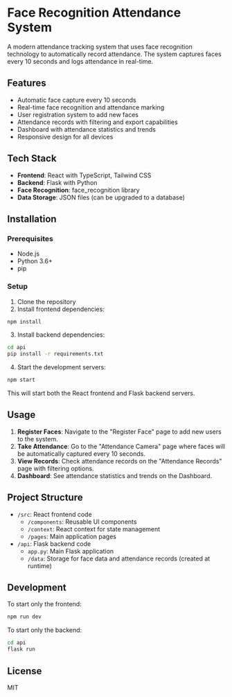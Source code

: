 # Face Recognition Attendance System

A modern attendance tracking system that uses face recognition technology to automatically record attendance. The system captures faces every 10 seconds and logs attendance in real-time.

## Features

- Automatic face capture every 10 seconds
- Real-time face recognition and attendance marking
- User registration system to add new faces
- Attendance records with filtering and export capabilities
- Dashboard with attendance statistics and trends
- Responsive design for all devices

## Tech Stack

- **Frontend**: React with TypeScript, Tailwind CSS
- **Backend**: Flask with Python
- **Face Recognition**: face_recognition library
- **Data Storage**: JSON files (can be upgraded to a database)

## Installation

### Prerequisites

- Node.js
- Python 3.6+
- pip

### Setup

1. Clone the repository
2. Install frontend dependencies:

```bash
npm install
```

3. Install backend dependencies:

```bash
cd api
pip install -r requirements.txt
```

4. Start the development servers:

```bash
npm start
```

This will start both the React frontend and Flask backend servers.

## Usage

1. **Register Faces**: Navigate to the "Register Face" page to add new users to the system.
2. **Take Attendance**: Go to the "Attendance Camera" page where faces will be automatically captured every 10 seconds.
3. **View Records**: Check attendance records on the "Attendance Records" page with filtering options.
4. **Dashboard**: See attendance statistics and trends on the Dashboard.

## Project Structure

- `/src`: React frontend code
  - `/components`: Reusable UI components
  - `/context`: React context for state management
  - `/pages`: Main application pages
- `/api`: Flask backend code
  - `app.py`: Main Flask application
  - `/data`: Storage for face data and attendance records (created at runtime)

## Development

To start only the frontend:

```bash
npm run dev
```

To start only the backend:

```bash
cd api
flask run
```

## License

MIT